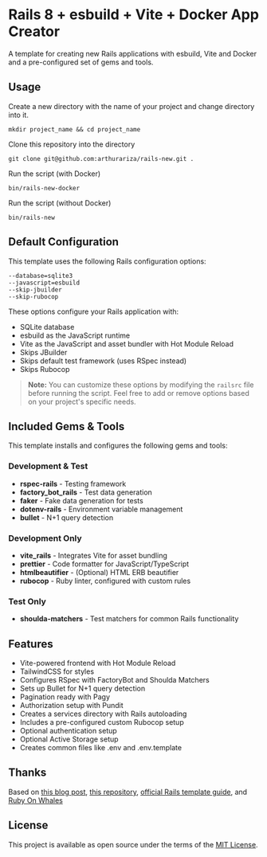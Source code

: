 # Rails 8 + esbuild + Vite + Docker App Creator

A template for creating new Rails applications with esbuild, Vite and Docker and a pre-configured set of gems and tools.

## Usage

Create a new directory with the name of your project and change directory into it.

```
mkdir project_name && cd project_name
```

Clone this repository into the directory

```
git clone git@github.com:arthurariza/rails-new.git .
```

Run the script (with Docker)

```
bin/rails-new-docker
```

Run the script (without Docker)

```
bin/rails-new
```

## Default Configuration

This template uses the following Rails configuration options:

```
--database=sqlite3
--javascript=esbuild
--skip-jbuilder
--skip-rubocop
```

These options configure your Rails application with:

- SQLite database
- esbuild as the JavaScript runtime
- Vite as the JavaScript and asset bundler with Hot Module Reload
- Skips JBuilder
- Skips default test framework (uses RSpec instead)
- Skips Rubocop

> **Note:** You can customize these options by modifying the `railsrc` file before running the script. Feel free to add or remove options based on your project's specific needs.

## Included Gems & Tools

This template installs and configures the following gems and tools:

### Development & Test

- **rspec-rails** - Testing framework
- **factory_bot_rails** - Test data generation
- **faker** - Fake data generation for tests
- **dotenv-rails** - Environment variable management
- **bullet** - N+1 query detection

### Development Only

- **vite_rails** - Integrates Vite for asset bundling
- **prettier** - Code formatter for JavaScript/TypeScript
- **htmlbeautifier** - (Optional) HTML ERB beautifier
- **rubocop** - Ruby linter, configured with custom rules

### Test Only

- **shoulda-matchers** - Test matchers for common Rails functionality

## Features

- Vite-powered frontend with Hot Module Reload
- TailwindCSS for styles
- Configures RSpec with FactoryBot and Shoulda Matchers
- Sets up Bullet for N+1 query detection
- Pagination ready with Pagy
- Authorization setup with Pundit
- Creates a services directory with Rails autoloading
- Includes a pre-configured custom Rubocop setup
- Optional authentication setup
- Optional Active Storage setup
- Creates common files like .env and .env.template

## Thanks

Based on [this blog post](https://danielabaron.me/blog/kickstart-a-new-rails-project/#rubocop), [this repository](https://github.com/CodingItWrong/apiup/tree/main), [official Rails template guide](https://guides.rubyonrails.org/rails_application_templates.html), and [Ruby On Whales](https://github.com/evilmartians/ruby-on-whales)

## License

This project is available as open source under the terms of the [MIT License](LICENSE).

